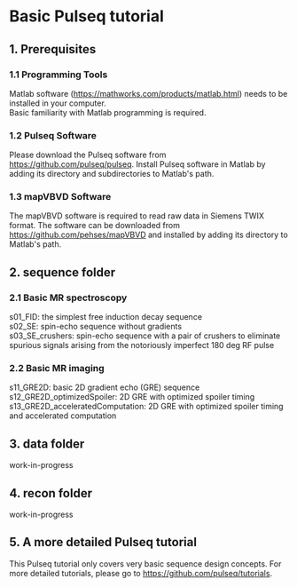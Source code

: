 # Basic Pulseq tutorial
## 1. Prerequisites
### 1.1 Programming Tools
Matlab software (https://mathworks.com/products/matlab.html) needs to be installed in your computer.   
Basic familiarity with Matlab programming is required.   
### 1.2 Pulseq Software
Please download the Pulseq software from https://github.com/pulseq/pulseq. Install Pulseq software in Matlab by adding its directory and subdirectories to Matlab's path.   
### 1.3 mapVBVD Software
The mapVBVD software is required to read raw data in Siemens TWIX format. The software can be downloaded from https://github.com/pehses/mapVBVD and installed by adding its directory to Matlab's path.

## 2. sequence folder
### 2.1 Basic MR spectroscopy
s01_FID: the simplest free induction decay sequence   
s02_SE: spin-echo sequence without gradients   
s03_SE_crushers: spin-echo sequence with a pair of crushers to eliminate spurious signals arising from the notoriously imperfect 180 deg RF pulse   
### 2.2 Basic MR imaging
s11_GRE2D: basic 2D gradient echo (GRE) sequence   
s12_GRE2D_optimizedSpoiler: 2D GRE with optimized spoiler timing   
s13_GRE2D_acceleratedComputation: 2D GRE with optimized spoiler timing and accelerated computation   

## 3. data folder
work-in-progress   

## 4. recon folder
work-in-progress   

## 5. A more detailed Pulseq tutorial
This Pulseq tutorial only covers very basic sequence design concepts. For more detailed tutorials, please go to https://github.com/pulseq/tutorials.    
